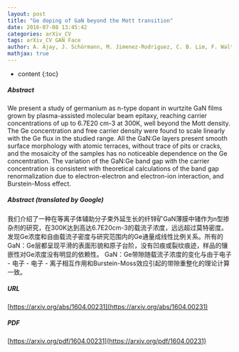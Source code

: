 ```yaml
---
layout: post
title: "Ge doping of GaN beyond the Mott transition"
date: 2016-07-08 13:45:42
categories: arXiv_CV
tags: arXiv_CV GAN Face
author: A. Ajay, J. Schörmann, M. Jimenez-Rodriguez, C. B. Lim, F. Walther, M. Rohnke, I. Mouton, L. Amichi, C. Bougerol, M. I. Den Hertog, M. Eickhoff, E. Monroy
mathjax: true
---
```


* content
{:toc}

##### Abstract
We present a study of germanium as n-type dopant in wurtzite GaN films grown by plasma-assisted molecular beam epitaxy, reaching carrier concentrations of up to 6.7E20 cm-3 at 300K, well beyond the Mott density. The Ge concentration and free carrier density were found to scale linearly with the Ge flux in the studied range. All the GaN:Ge layers present smooth surface morphology with atomic terraces, without trace of pits or cracks, and the mosaicity of the samples has no noticeable dependence on the Ge concentration. The variation of the GaN:Ge band gap with the carrier concentration is consistent with theoretical calculations of the band gap renormalization due to electron-electron and electron-ion interaction, and Burstein-Moss effect.

##### Abstract (translated by Google)
我们介绍了一种在等离子体辅助分子束外延生长的纤锌矿GaN薄膜中锗作为n型掺杂剂的研究，在300K达到高达6.7E20cm-3的载流子浓度，远远超过莫特密度。发现Ge浓度和自由载流子密度与研究范围内的Ge通量成线性比例关系。所有的GaN：Ge层都呈现平滑的表面形貌和原子台阶，没有凹痕或裂纹痕迹，样品的镶嵌性对Ge浓度没有明显的依赖性。 GaN：Ge带隙随载流子浓度的变化与由于电子 - 电子 - 电子 - 离子相互作用和Burstein-Moss效应引起的带隙重整化的理论计算一致。

##### URL
[https://arxiv.org/abs/1604.00231](https://arxiv.org/abs/1604.00231)

##### PDF
[https://arxiv.org/pdf/1604.00231](https://arxiv.org/pdf/1604.00231)

